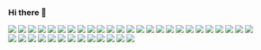 ### Hi there 👋

<!--
**baemoc/baemoc** is a ✨ _special_ ✨ repository because its `README.md` (this file) appears on your GitHub profile.

Here are some ideas to get you started:

- 🔭 I’m currently working on ...
- 🌱 I’m currently learning ...
- 👯 I’m looking to collaborate on ...
- 🤔 I’m looking for help with ...
- 💬 Ask me about ...
- 📫 How to reach me: ...
- 😄 Pronouns: ...
- ⚡ Fun fact: ...
-->

<img src="https://img.shields.io/badge/HTML5-E34F26?style=flat-square&logo=HTML5&logoColor=white">
<img src="https://img.shields.io/badge/JavaScript-F7DF1E?style=flat-square&logo=JavaScript&logoColor=white">
<img src="https://img.shields.io/badge/jQuery-0769AD?style=flat-square&logo=jQuery&logoColor=white">
<img src="https://img.shields.io/badge/CSS3-1572B6?style=flat-square&logo=CSS3&logoColor=white">
<img src="https://img.shields.io/badge/Bootstrap-7952B3?style=flat-square&logo=Bootstrap&logoColor=white">

<img src="https://img.shields.io/badge/Kotlin-7F52FF?style=flat-square&logo=Kotlin&logoColor=white">
<img src="https://img.shields.io/badge/SpringBoot-6DB33F?style=flat-square&logo=SpringBoot&logoColor=white">
<img src="https://img.shields.io/badge/IntelliJIDEA-000000?style=flat-square&logo=IntelliJIDEA&logoColor=white">

<img src="https://img.shields.io/badge/PHP-777BB4?style=flat-square&logo=PHP&logoColor=white">
<img src="https://img.shields.io/badge/PhpStorm-000000?style=flat-square&logo=PhpStorm&logoColor=white">

<img src="https://img.shields.io/badge/Python-3776AB?style=flat-square&logo=Python&logoColor=white">
<img src="https://img.shields.io/badge/PyCharm-000000?style=flat-square&logo=PyCharm&logoColor=white">

<img src="https://img.shields.io/badge/iOS-000000?style=flat-square&logo=iOS&logoColor=white">
<img src="https://img.shields.io/badge/Swift-F05138?style=flat-square&logo=Swift&logoColor=white">
<img src="https://img.shields.io/badge/Xcode-147EFB?style=flat-square&logo=Xcode&logoColor=white">

<img src="https://img.shields.io/badge/Android-3DDC84?style=flat-square&logo=Android&logoColor=white">
<img src="https://img.shields.io/badge/Java-007396?style=flat-square&logo=Java&logoColor=white">
<img src="https://img.shields.io/badge/AndroidStudio-3DDC84?style=flat-square&logo=AndroidStudio&logoColor=white">

<img src="https://img.shields.io/badge/Node.js-339933?style=flat-square&logo=Node.js&logoColor=white">
<img src="https://img.shields.io/badge/ApacheCordova-E8E8E8?style=flat-square&logo=ApacheCordova&logoColor=white">
<img src="https://img.shields.io/badge/Firebase-FFCA28?style=flat-square&logo=Firebase&logoColor=white">

<img src="https://img.shields.io/badge/MySQL-4479A1?style=flat-square&logo=MySQL&logoColor=white">
<img src="https://img.shields.io/badge/MariaDB-003545?style=flat-square&logo=MariaDB&logoColor=white">
<img src="https://img.shields.io/badge/MicrosoftSQLServer-CC2927?style=flat-square&logo=MicrosoftSQLServer&logoColor=white">
<img src="https://img.shields.io/badge/SQLite-003B57?style=flat-square&logo=SQLite&logoColor=white">
<img src="https://img.shields.io/badge/Elasticsearch-005571?style=flat-square&logo=Elasticsearch&logoColor=white">

<img src="https://img.shields.io/badge/AmazonAWS-232F3E?style=flat-square&logo=AmazonAWS&logoColor=white">
<img src="https://img.shields.io/badge/Apache-D22128?style=flat-square&logo=Apache&logoColor=white">
<img src="https://img.shields.io/badge/CentOS-262577?style=flat-square&logo=CentOS&logoColor=white">
<img src="https://img.shields.io/badge/Ubuntu-E95420?style=flat-square&logo=Ubuntu&logoColor=white">

<img src="https://img.shields.io/badge/Atom-66595C?style=flat-square&logo=Atom&logoColor=white">
<img src="https://img.shields.io/badge/FileZilla-BF0000?style=flat-square&logo=FileZilla&logoColor=white">
<img src="https://img.shields.io/badge/AdobePhotoshop-31A8FF?style=flat-square&logo=AdobePhotoshop&logoColor=white">
<img src="https://img.shields.io/badge/AdobeIllustrator-FF9A00?style=flat-square&logo=AdobeIllustrator&logoColor=white">

<img src="https://img.shields.io/badge/Slack-4A154B?style=flat-square&logo=Slack&logoColor=white">
<img src="https://img.shields.io/badge/Jira-0052CC?style=flat-square&logo=Jira&logoColor=white">
<img src="https://img.shields.io/badge/Git-F05032?style=flat-square&logo=Git&logoColor=white">
<img src="https://img.shields.io/badge/Confluence-172B4D?style=flat-square&logo=Confluence&logoColor=white">
